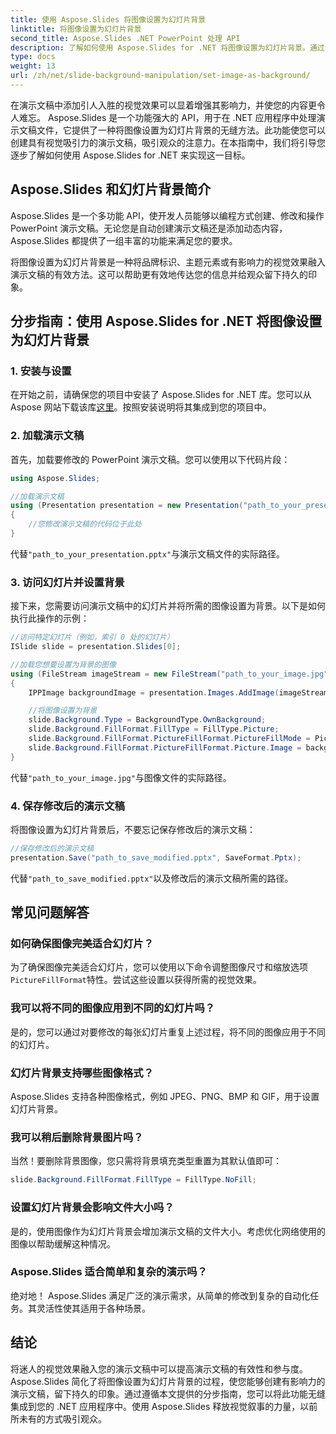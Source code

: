```yaml
---
title: 使用 Aspose.Slides 将图像设置为幻灯片背景
linktitle: 将图像设置为幻灯片背景
second_title: Aspose.Slides .NET PowerPoint 处理 API
description: 了解如何使用 Aspose.Slides for .NET 将图像设置为幻灯片背景。通过分步指导和源代码创建引人入胜的演示文稿。今天增强视觉冲击力！
type: docs
weight: 13
url: /zh/net/slide-background-manipulation/set-image-as-background/
---
```


在演示文稿中添加引人入胜的视觉效果可以显着增强其影响力，并使您的内容更令人难忘。 Aspose.Slides 是一个功能强大的 API，用于在 .NET 应用程序中处理演示文稿文件，它提供了一种将图像设置为幻灯片背景的无缝方法。此功能使您可以创建具有视觉吸引力的演示文稿，吸引观众的注意力。在本指南中，我们将引导您逐步了解如何使用 Aspose.Slides for .NET 来实现这一目标。 

## Aspose.Slides 和幻灯片背景简介

Aspose.Slides 是一个多功能 API，使开发人员能够以编程方式创建、修改和操作 PowerPoint 演示文稿。无论您是自动创建演示文稿还是添加动态内容，Aspose.Slides 都提供了一组丰富的功能来满足您的要求。

将图像设置为幻灯片背景是一种将品牌标识、主题元素或有影响力的视觉效果融入演示文稿的有效方法。这可以帮助更有效地传达您的信息并给观众留下持久的印象。

## 分步指南：使用 Aspose.Slides for .NET 将图像设置为幻灯片背景

### 1. 安装与设置

在开始之前，请确保您的项目中安装了 Aspose.Slides for .NET 库。您可以从 Aspose 网站下载该库[这里](https://releases.aspose.com/slides/net/)。按照安装说明将其集成到您的项目中。

### 2. 加载演示文稿

首先，加载要修改的 PowerPoint 演示文稿。您可以使用以下代码片段：

```csharp
using Aspose.Slides;

//加载演示文稿
using (Presentation presentation = new Presentation("path_to_your_presentation.pptx"))
{
    //您修改演示文稿的代码位于此处
}
```

代替`"path_to_your_presentation.pptx"`与演示文稿文件的实际路径。

### 3. 访问幻灯片并设置背景

接下来，您需要访问演示文稿中的幻灯片并将所需的图像设置为背景。以下是如何执行此操作的示例：

```csharp
//访问特定幻灯片（例如，索引 0 处的幻灯片）
ISlide slide = presentation.Slides[0];

//加载您想要设置为背景的图像
using (FileStream imageStream = new FileStream("path_to_your_image.jpg", FileMode.Open))
{
    IPPImage backgroundImage = presentation.Images.AddImage(imageStream);

    //将图像设置为背景
    slide.Background.Type = BackgroundType.OwnBackground;
    slide.Background.FillFormat.FillType = FillType.Picture;
    slide.Background.FillFormat.PictureFillFormat.PictureFillMode = PictureFillMode.Tile;
    slide.Background.FillFormat.PictureFillFormat.Picture.Image = backgroundImage;
}
```

代替`"path_to_your_image.jpg"`与图像文件的实际路径。

### 4. 保存修改后的演示文稿

将图像设置为幻灯片背景后，不要忘记保存修改后的演示文稿：

```csharp
//保存修改后的演示文稿
presentation.Save("path_to_save_modified.pptx", SaveFormat.Pptx);
```

代替`"path_to_save_modified.pptx"`以及修改后的演示文稿所需的路径。

## 常见问题解答

### 如何确保图像完美适合幻灯片？

为了确保图像完美适合幻灯片，您可以使用以下命令调整图像尺寸和缩放选项`PictureFillFormat`特性。尝试这些设置以获得所需的视觉效果。

### 我可以将不同的图像应用到不同的幻灯片吗？

是的，您可以通过对要修改的每张幻灯片重复上述过程，将不同的图像应用于不同的幻灯片。

### 幻灯片背景支持哪些图像格式？

Aspose.Slides 支持各种图像格式，例如 JPEG、PNG、BMP 和 GIF，用于设置幻灯片背景。

### 我可以稍后删除背景图片吗？

当然！要删除背景图像，您只需将背景填充类型重置为其默认值即可：

```csharp
slide.Background.FillFormat.FillType = FillType.NoFill;
```

### 设置幻灯片背景会影响文件大小吗？

是的，使用图像作为幻灯片背景会增加演示文稿的文件大小。考虑优化网络使用的图像以帮助缓解这种情况。

### Aspose.Slides 适合简单和复杂的演示吗？

绝对地！ Aspose.Slides 满足广泛的演示需求，从简单的修改到复杂的自动化任务。其灵活性使其适用于各种场景。

## 结论

将迷人的视觉效果融入您的演示文稿中可以提高演示文稿的有效性和参与度。 Aspose.Slides 简化了将图像设置为幻灯片背景的过程，使您能够创建有影响力的演示文稿，留下持久的印象。通过遵循本文提供的分步指南，您可以将此功能无缝集成到您的 .NET 应用程序中。使用 Aspose.Slides 释放视觉叙事的力量，以前所未有的方式吸引观众。